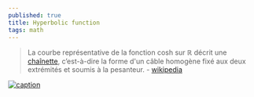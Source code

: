 ```yaml
---
published: true
title: Hyperbolic function
tags: math
---
```

> La courbe représentative de la fonction cosh sur ℝ décrit une [chaînette](https://fr.wikipedia.org/wiki/Cha%C3%AEnette), c’est-à-dire la forme d'un câble homogène fixé aux deux extrémités et soumis à la pesanteur. - [wikipedia](https://fr.wikipedia.org/wiki/Cosinus_hyperbolique) 

[![caption](https://img.youtube.com/vi/aC5cYc7XhIs/0.jpg)](https://www.youtube.com/watch?v=aC5cYc7XhIs)
